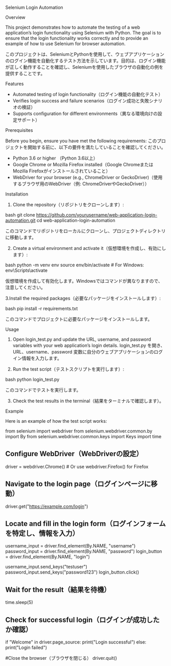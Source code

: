 Selenium Login Automation

Overview

This project demonstrates how to automate the testing of a web application’s login functionality using Selenium with Python. The goal is to ensure that the login functionality works correctly and to provide an example of how to use Selenium for browser automation.

このプロジェクトは、SeleniumとPythonを使用して、ウェブアプリケーションのログイン機能を自動化するテスト方法を示しています。目的は、ログイン機能が正しく動作することを確認し、Seleniumを使用したブラウザの自動化の例を提供することです。

Features
- Automated testing of login functionality（ログイン機能の自動化テスト）
- Verifies login success and failure scenarios（ログイン成功と失敗シナリオの検証）
- Supports configuration for different environments（異なる環境向けの設定サポート）

Prerequisites

Before you begin, ensure you have met the following requirements:
このプロジェクトを開始する前に、以下の要件を満たしていることを確認してください。
- Python 3.6 or higher （Python 3.6以上）
- Google Chrome or Mozilla Firefox installed（Google ChromeまたはMozilla Firefoxがインストールされていること）
- WebDriver for your browser (e.g., ChromeDriver or GeckoDriver)（使用するブラウザ用のWebDriver（例: ChromeDriverやGeckoDriver））

Installation
1. Clone the repository（リポジトリをクローンします）:

 bash  git clone https://github.com/yourusername/web-application-login-automation.git  cd web-application-login-automation  

このコマンドでリポジトリをローカルにクローンし、プロジェクトディレクトリに移動します。

2. Create a virtual environment and activate it（仮想環境を作成し、有効にします）:

 bash  python -m venv env  source env/bin/activate  # For Windows: env\Scripts\activate  

仮想環境を作成して有効化します。Windowsではコマンドが異なりますので、注意してください。

3.Install the required packages（必要なパッケージをインストールします）:

 bash  pip install -r requirements.txt  

このコマンドでプロジェクトに必要なパッケージをインストールします。

Usage
1. Open login_test.py and update the URL, username, and password variables with your web application’s login details.
login_test.py を開き、URL、username、password 変数に自分のウェブアプリケーションのログイン情報を入力します。

2. Run the test script（テストスクリプトを実行します）:

 bash  python login_test.py  

このコマンドでテストを実行します。

3. Check the test results in the terminal（結果をターミナルで確認します）。

Example

Here is an example of how the test script works:

from selenium import webdriver
from selenium.webdriver.common.by import By
from selenium.webdriver.common.keys import Keys
import time

## Configure WebDriver（WebDriverの設定）
driver = webdriver.Chrome()  # Or use webdriver.Firefox() for Firefox

## Navigate to the login page（ログインページに移動）
driver.get("https://example.com/login")

## Locate and fill in the login form（ログインフォームを特定し、情報を入力）
username_input = driver.find_element(By.NAME, "username")
password_input = driver.find_element(By.NAME, "password")
login_button = driver.find_element(By.NAME, "login")

username_input.send_keys("testuser")
password_input.send_keys("password123")
login_button.click()

## Wait for the result（結果を待機）
time.sleep(5)

## Check for successful login（ログインが成功したか確認）
if "Welcome" in driver.page_source:
  print("Login successful")
else:
  print("Login failed")

#Close the browser（ブラウザを閉じる）
driver.quit()

